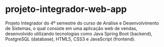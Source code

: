 # projeto-integrador-web-app
Projeto Integrador do 4º semestre do curso de Análise e Desenvolvimento de Sistemas, o qual consiste em uma aplicação web de vendas, desenvolvido utilizando tecnologias como Java Spring Boot (backend), PostgreSQL (database), HTML5, CSS3 e JavaScript (frontend).
